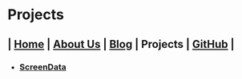 # Projects

## | [Home](../README.md) | [About Us](../about-us/about-us.md) | [Blog](../blog/blog.md) | Projects | [GitHub](../github/github.md) |

- ### [ScreenData](https://github.com/ServerDriven)

